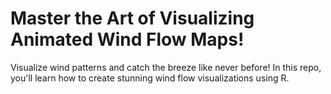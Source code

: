 # Master the Art of Visualizing Animated Wind Flow Maps!
Visualize wind patterns and catch the breeze like never before! In this repo, you'll learn how to create stunning wind flow visualizations using R.
